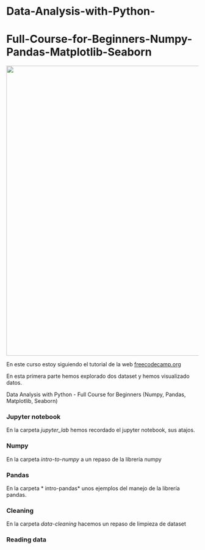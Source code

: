 # Data-Analysis-with-Python-
# Full-Course-for-Beginners-Numpy-Pandas-Matplotlib-Seaborn 
<img src="https://upload.wikimedia.org/wikipedia/commons/3/39/FreeCodeCamp_logo.png" style="width:760px"></img> 

En este curso estoy siguiendo el tutorial de la web [freecodecamp.org](https://www.freecodecamp.org/)

En esta primera parte hemos explorado dos dataset y hemos visualizado datos. 

Data Analysis with Python - Full Course for Beginners (Numpy, Pandas, Matplotlib, Seaborn)

### Jupyter notebook

En la carpeta *jupyter_lab* hemos recordado el jupyter notebook, sus atajos. 

### Numpy

En la carpeta *intro-to-numpy* a un repaso de la librería numpy

### Pandas

En la carpeta * intro-pandas* unos ejemplos del manejo de la librería pandas.

### Cleaning

 En la carpeta *data-cleaning* hacemos un repaso de limpieza de dataset

### Reading data
